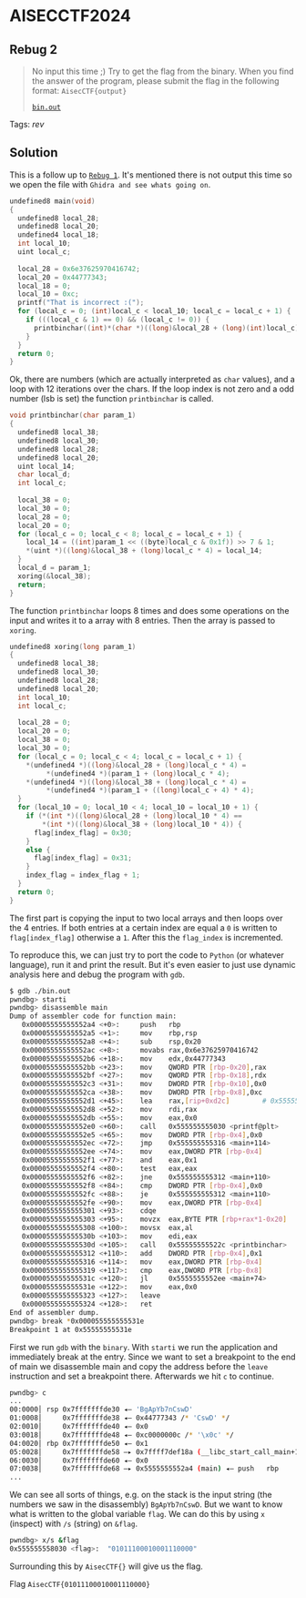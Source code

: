# AISECCTF2024

## Rebug 2

> 
> No input this time ;) Try to get the flag from the binary. When you find the answer of the program, please submit the flag in the following format: `AisecCTF{output}`
>
>
> [`bin.out`](bin.out)

Tags: _rev_

## Solution
This is a follow up to [`Rebug 1`](../rebug_1/README.md). It's mentioned there is not output this time so we open the file with `Ghidra and see whats going on`.

```c
undefined8 main(void)
{
  undefined8 local_28;
  undefined8 local_20;
  undefined4 local_18;
  int local_10;
  uint local_c;
  
  local_28 = 0x6e37625970416742;
  local_20 = 0x44777343;
  local_18 = 0;
  local_10 = 0xc;
  printf("That is incorrect :(");
  for (local_c = 0; (int)local_c < local_10; local_c = local_c + 1) {
    if (((local_c & 1) == 0) && (local_c != 0)) {
      printbinchar((int)*(char *)((long)&local_28 + (long)(int)local_c));
    }
  }
  return 0;
}
```

Ok, there are numbers (which are actually interpreted as `char` values), and a loop with 12 iterations over the chars. If the loop index is not zero and a odd number (lsb is set) the function `printbinchar` is called.

```c
void printbinchar(char param_1)
{
  undefined8 local_38;
  undefined8 local_30;
  undefined8 local_28;
  undefined8 local_20;
  uint local_14;
  char local_d;
  int local_c;
  
  local_38 = 0;
  local_30 = 0;
  local_28 = 0;
  local_20 = 0;
  for (local_c = 0; local_c < 8; local_c = local_c + 1) {
    local_14 = ((int)param_1 << ((byte)local_c & 0x1f)) >> 7 & 1;
    *(uint *)((long)&local_38 + (long)local_c * 4) = local_14;
  }
  local_d = param_1;
  xoring(&local_38);
  return;
}
```

The function `printbinchar` loops 8 times and does some operations on the input and writes it to a array with 8 entries. Then the array is passed to `xoring`.

```c
undefined8 xoring(long param_1)
{
  undefined8 local_38;
  undefined8 local_30;
  undefined8 local_28;
  undefined8 local_20;
  int local_10;
  int local_c;
  
  local_28 = 0;
  local_20 = 0;
  local_38 = 0;
  local_30 = 0;
  for (local_c = 0; local_c < 4; local_c = local_c + 1) {
    *(undefined4 *)((long)&local_28 + (long)local_c * 4) =
         *(undefined4 *)(param_1 + (long)local_c * 4);
    *(undefined4 *)((long)&local_38 + (long)local_c * 4) =
         *(undefined4 *)(param_1 + ((long)local_c + 4) * 4);
  }
  for (local_10 = 0; local_10 < 4; local_10 = local_10 + 1) {
    if (*(int *)((long)&local_28 + (long)local_10 * 4) ==
        *(int *)((long)&local_38 + (long)local_10 * 4)) {
      flag[index_flag] = 0x30;
    }
    else {
      flag[index_flag] = 0x31;
    }
    index_flag = index_flag + 1;
  }
  return 0;
}
```

The first part is copying the input to two local arrays and then loops over the 4 entries. If both entries at a certain index are equal a `0` is written to `flag[index_flag]` otherwise a `1`. After this the `flag_index` is incremented.

To reproduce this, we can just try to port the code to `Python` (or whatever language), run it and print the result. But it's even easier to just use dynamic analysis here and debug the program with `gdb`.

```bash
$ gdb ./bin.out
pwndbg> starti
pwndbg> disassemble main
Dump of assembler code for function main:
   0x00005555555552a4 <+0>:     push   rbp
   0x00005555555552a5 <+1>:     mov    rbp,rsp
   0x00005555555552a8 <+4>:     sub    rsp,0x20
   0x00005555555552ac <+8>:     movabs rax,0x6e37625970416742
   0x00005555555552b6 <+18>:    mov    edx,0x44777343
   0x00005555555552bb <+23>:    mov    QWORD PTR [rbp-0x20],rax
   0x00005555555552bf <+27>:    mov    QWORD PTR [rbp-0x18],rdx
   0x00005555555552c3 <+31>:    mov    DWORD PTR [rbp-0x10],0x0
   0x00005555555552ca <+38>:    mov    DWORD PTR [rbp-0x8],0xc
   0x00005555555552d1 <+45>:    lea    rax,[rip+0xd2c]        # 0x555555556004
   0x00005555555552d8 <+52>:    mov    rdi,rax
   0x00005555555552db <+55>:    mov    eax,0x0
   0x00005555555552e0 <+60>:    call   0x555555555030 <printf@plt>
   0x00005555555552e5 <+65>:    mov    DWORD PTR [rbp-0x4],0x0
   0x00005555555552ec <+72>:    jmp    0x555555555316 <main+114>
   0x00005555555552ee <+74>:    mov    eax,DWORD PTR [rbp-0x4]
   0x00005555555552f1 <+77>:    and    eax,0x1
   0x00005555555552f4 <+80>:    test   eax,eax
   0x00005555555552f6 <+82>:    jne    0x555555555312 <main+110>
   0x00005555555552f8 <+84>:    cmp    DWORD PTR [rbp-0x4],0x0
   0x00005555555552fc <+88>:    je     0x555555555312 <main+110>
   0x00005555555552fe <+90>:    mov    eax,DWORD PTR [rbp-0x4]
   0x0000555555555301 <+93>:    cdqe
   0x0000555555555303 <+95>:    movzx  eax,BYTE PTR [rbp+rax*1-0x20]
   0x0000555555555308 <+100>:   movsx  eax,al
   0x000055555555530b <+103>:   mov    edi,eax
   0x000055555555530d <+105>:   call   0x55555555522c <printbinchar>
   0x0000555555555312 <+110>:   add    DWORD PTR [rbp-0x4],0x1
   0x0000555555555316 <+114>:   mov    eax,DWORD PTR [rbp-0x4]
   0x0000555555555319 <+117>:   cmp    eax,DWORD PTR [rbp-0x8]
   0x000055555555531c <+120>:   jl     0x5555555552ee <main+74>
   0x000055555555531e <+122>:   mov    eax,0x0
   0x0000555555555323 <+127>:   leave
   0x0000555555555324 <+128>:   ret
End of assembler dump.
pwndbg> break *0x000055555555531e
Breakpoint 1 at 0x55555555531e
```

First we run `gdb` with the `binary`. With `starti` we run the application and immediately break at the entry. Since we want to set a breakpoint to the end of main we disassemble main and copy the address before the `leave` instruction and set a breakpoint there. Afterwards we hit `c` to continue.

```bash
pwndbg> c
...
00:0000│ rsp 0x7fffffffde30 ◂— 'BgApYb7nCswD'
01:0008│     0x7fffffffde38 ◂— 0x44777343 /* 'CswD' */
02:0010│     0x7fffffffde40 ◂— 0x0
03:0018│     0x7fffffffde48 ◂— 0xc0000000c /* '\x0c' */
04:0020│ rbp 0x7fffffffde50 ◂— 0x1
05:0028│     0x7fffffffde58 —▸ 0x7ffff7def18a (__libc_start_call_main+122) ◂— mov    edi, eax
06:0030│     0x7fffffffde60 ◂— 0x0
07:0038│     0x7fffffffde68 —▸ 0x5555555552a4 (main) ◂— push   rbp
...
```

We can see all sorts of things, e.g. on the stack is the input string (the numbers we saw in the disassembly) `BgApYb7nCswD`. But we want to know what is written to the global variable `flag`. We can do this by using `x` (inspect) with `/s` (string) on `&flag`.

```bash
pwndbg> x/s &flag
0x555555558030 <flag>:  "01011100010001110000"
```

Surrounding this by `AisecCTF{}` will give us the flag.

Flag `AisecCTF{01011100010001110000}`